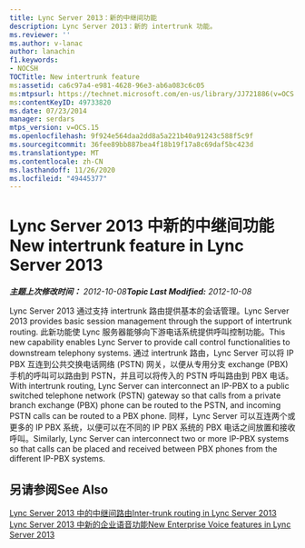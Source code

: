 ```yaml
---
title: Lync Server 2013：新的中继间功能
description: Lync Server 2013：新的 intertrunk 功能。
ms.reviewer: ''
ms.author: v-lanac
author: lanachin
f1.keywords:
- NOCSH
TOCTitle: New intertrunk feature
ms:assetid: ca6c97a4-e981-4628-96e3-ab6a083c6c05
ms:mtpsurl: https://technet.microsoft.com/en-us/library/JJ721886(v=OCS.15)
ms:contentKeyID: 49733820
ms.date: 07/23/2014
manager: serdars
mtps_version: v=OCS.15
ms.openlocfilehash: 9f924e564daa2dd8a5a221b40a91243c588f5c9f
ms.sourcegitcommit: 36fee89bb887bea4f18b19f17a8c69daf5bc423d
ms.translationtype: MT
ms.contentlocale: zh-CN
ms.lasthandoff: 11/26/2020
ms.locfileid: "49445377"
---
```

# <a name="new-intertrunk-feature-in-lync-server-2013"></a><span data-ttu-id="25893-103">Lync Server 2013 中新的中继间功能</span><span class="sxs-lookup"><span data-stu-id="25893-103">New intertrunk feature in Lync Server 2013</span></span>

<div data-xmlns="http://www.w3.org/1999/xhtml">

<div class="topic" data-xmlns="http://www.w3.org/1999/xhtml" data-msxsl="urn:schemas-microsoft-com:xslt" data-cs="https://msdn.microsoft.com/">

<div data-asp="https://msdn2.microsoft.com/asp">



</div>

<div id="mainSection">

<div id="mainBody"><span data-ttu-id="25893-104">

<span> </span></span><span class="sxs-lookup"><span data-stu-id="25893-104">

<span> </span></span></span>

<span data-ttu-id="25893-105">_**主题上次修改时间：** 2012-10-08_</span><span class="sxs-lookup"><span data-stu-id="25893-105">_**Topic Last Modified:** 2012-10-08_</span></span>

<span data-ttu-id="25893-106">Lync Server 2013 通过支持 intertrunk 路由提供基本的会话管理。</span><span class="sxs-lookup"><span data-stu-id="25893-106">Lync Server 2013 provides basic session management through the support of intertrunk routing.</span></span> <span data-ttu-id="25893-107">此新功能使 Lync 服务器能够向下游电话系统提供呼叫控制功能。</span><span class="sxs-lookup"><span data-stu-id="25893-107">This new capability enables Lync Server to provide call control functionalities to downstream telephony systems.</span></span> <span data-ttu-id="25893-108">通过 intertrunk 路由，Lync Server 可以将 IP PBX 互连到公共交换电话网络 (PSTN) 网关，以便从专用分支 exchange (PBX) 手机的呼叫可以路由到 PSTN，并且可以将传入的 PSTN 呼叫路由到 PBX 电话。</span><span class="sxs-lookup"><span data-stu-id="25893-108">With intertrunk routing, Lync Server can interconnect an IP-PBX to a public switched telephone network (PSTN) gateway so that calls from a private branch exchange (PBX) phone can be routed to the PSTN, and incoming PSTN calls can be routed to a PBX phone.</span></span> <span data-ttu-id="25893-109">同样，Lync Server 可以互连两个或更多的 IP PBX 系统，以便可以在不同的 IP PBX 系统的 PBX 电话之间放置和接收呼叫。</span><span class="sxs-lookup"><span data-stu-id="25893-109">Similarly, Lync Server can interconnect two or more IP-PBX systems so that calls can be placed and received between PBX phones from the different IP-PBX systems.</span></span>

<div>

## <a name="see-also"></a><span data-ttu-id="25893-110">另请参阅</span><span class="sxs-lookup"><span data-stu-id="25893-110">See Also</span></span>


[<span data-ttu-id="25893-111">Lync Server 2013 中的中继间路由</span><span class="sxs-lookup"><span data-stu-id="25893-111">Inter-trunk routing in Lync Server 2013</span></span>](lync-server-2013-inter-trunk-routing.md)  
[<span data-ttu-id="25893-112">Lync Server 2013 中新的企业语音功能</span><span class="sxs-lookup"><span data-stu-id="25893-112">New Enterprise Voice features in Lync Server 2013</span></span>](lync-server-2013-new-enterprise-voice-features.md)  
  

<span data-ttu-id="25893-113"></div>

</div>

<span> </span>

</div>

</div>

</span><span class="sxs-lookup"><span data-stu-id="25893-113"></div>

</div>

<span> </span>

</div>

</div>

</span></span></div>

